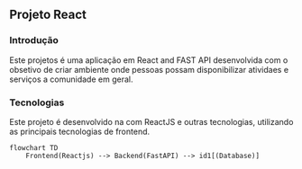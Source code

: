 ## Projeto React
### Introdução 
Este projetos é uma aplicação em React and FAST API desenvolvida com o obsetivo de criar ambiente onde pessoas possam disponibilizar atividaes e serviços a comunidade em geral.

### Tecnologias

Este projeto é desenvolvido na com ReactJS e outras tecnologias, utilizando as principais tecnologias de frontend.

```mermaid
flowchart TD
    Frontend(Reactjs) --> Backend(FastAPI) --> id1[(Database)]
```
